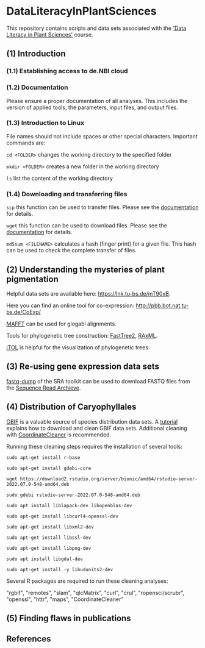 # DataLiteracyInPlantSciences
This repository contains scripts and data sets associated with the ['Data Literacy in Plant Sciences'](https://github.com/bpucker/teaching/tree/master/GE32_DataLiteracyInPlantSciences) course.


## (1) Introduction
### (1.1) Establishing access to de.NBI cloud

### (1.2) Documentation
Please ensure a proper documentation of all analyses. This includes the version of applied tools, the parameters, input files, and output files.

### (1.3) Introduction to Linux
File names should not include spaces or other special characters.
Important commands are:

`cd <FOLDER>` changes the working directory to the specified folder

`mkdir <FOLDER>` creates a new folder in the working directory

`ls` list the content of the working directory

### (1.4) Downloading and transferring files
`scp` this function can be used to transfer files. Please see the [documentation](https://linux.die.net/man/1/scp) for details.

`wget` this function can be used to download files. Please see the [documentation](https://ftp.gnu.org/old-gnu/Manuals/wget-1.8.1/html_mono/wget.html) for details.

`md5sum <FILENAME>` calculates a hash (finger print) for a given file. This hash can be used to check the complete transfer of files.



## (2) Understanding the mysteries of plant pigmentation
Helpful data sets are available here: https://lnk.tu-bs.de/mT90xB.

Here you can find an online tool for co-expression: http://pbb.bot.nat.tu-bs.de/CoExp/

[MAFFT](https://www.ebi.ac.uk/Tools/msa/mafft/) can be used for glogabl alignments.

Tools for phylogenetic tree construction: [FastTree2](http://www.microbesonline.org/fasttree/), [RAxML](https://cme.h-its.org/exelixis/web/software/raxml/).

[iTOL](https://itol.embl.de/) is helpful for the visualization of phylogenetic trees.


## (3) Re-using gene expression data sets

[fastq-dump](https://rnnh.github.io/bioinfo-notebook/docs/fastq-dump.html) of the SRA toolkit can be used to download FASTQ files from the [Sequence Read Archieve](https://www.ncbi.nlm.nih.gov/sra).



## (4) Distribution of Caryophyllales
[GBIF](https://www.gbif.org/) is a valuable source of species distribution data sets. A [tutorial](https://www.r-bloggers.com/2021/03/downloading-and-cleaning-gbif-data-with-r/) explains how to download and clean GBIF data sets. Additional cleaning with [CoordinateCleaner](https://ropensci.github.io/CoordinateCleaner/) is recommended.

Running these cleaning steps requires the installation of several tools:

`sudo apt-get install r-base`

`sudo apt-get install gdebi-core`

`wget https://download2.rstudio.org/server/bionic/amd64/rstudio-server-2022.07.0-548-amd64.deb`

`sudo gdebi rstudio-server-2022.07.0-548-amd64.deb`

`sudo apt install liblapack-dev libopenblas-dev`

`sudo apt-get install libcurl4-openssl-dev`

`sudo apt-get install libxml2-dev`

`sudo apt-get install libssl-dev`

`sudo apt-get install libpng-dev`

`sudo apt install libgdal-dev`

`sudo apt-get install -y libudunits2-dev`


Several R packages are required to run these cleaning analyses:

"rgbif", "remotes", "slam", "qlcMatrix", "curl", "crul", "ropensci/scrubr", "openssl", "httr", "maps", "CoordinateCleaner"


## (5) Finding flaws in publications

## References
